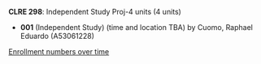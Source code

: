 **CLRE 298**: Independent Study Proj-4 units (4 units)

- **001** (Independent Study) (time and location TBA) by Cuomo, Raphael Eduardo (A53061228)

[Enrollment numbers over time](./CLRE298.tsv)
